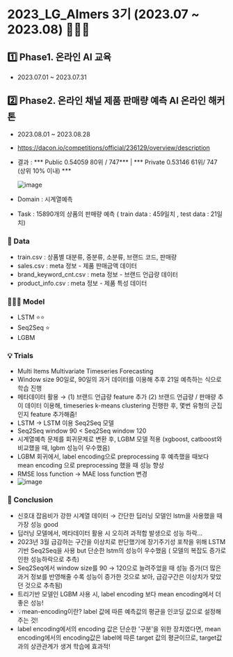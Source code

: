 # 2023_LG_AImers 3기 (2023.07 ~ 2023.08) 👩🏻‍💻
## 1️⃣ Phase1. 온라인 AI 교육 
- 2023.07.01 ~ 2023.07.31

## 2️⃣ Phase2. 온라인 채널 제품 판매량 예측 AI 온라인 해커톤 
- 2023.08.01 ~ 2023.08.28
- https://dacon.io/competitions/official/236129/overview/description
- 결과 : *** Public  0.54059 80위 / 747***   | *** Private 0.53146 61위/ 747 (상위 10% 이내) ***

  ![image](https://github.com/ohbigkite/2023_LG_AImers/assets/122765534/77deacd6-abd3-4ab3-85ca-71c50239c65a)
- Domain : 시계열예측
- Task : 15890개의 상품의 판매량 예측 ( train data : 459일치 , test data : 21일치)

### 📂 Data

- train.csv : 상품별 대분류, 중분류, 소분류, 브랜드 코드, 판매량
- sales.csv : meta 정보 - 제품 판매금액 데이터
- brand_keyword_cnt.csv : meta 정보 - 브랜드 언급량 데이터
- product_info.csv : meta 정보 - 제품 특성 데이터
  
### 👩🏻‍💻 Model

- LSTM ⭐⭐
- Seq2Seq ⭐
- LGBM 

### 💡 Trials

- Multi Items Multivariate Timeseries Forecasting
- Window size 90일로, 90일의 과거 데이터를 이용해 추후 21일 예측하는 식으로 학습 진행
- 메타데이터 활용 → (1) 브랜드 언급량 feature 추가 (2) 브랜드 언급량 / 판매량 추이 데이터 이용해, timeseries k-means clustering 진행한 후, 몇번 유형의 군집인지 feature 추가해줌! 
- LSTM -> LSTM 이용 Seq2Seq 모델
- Seq2Seq window 90 < Seq2Seq window 120
- 시계열예측 문제를 회귀문제로 변환 후, LGBM 모델 적용 (xgboost, catboost와 비교했을 때, lgbm 성능이 우수했음)
- LGBM 회귀에서, label encoding으로 preprocessing 후 예측했을 때보다 mean encoding 으로 preprocessing 했을 때 성능 향상
- RMSE loss function -> MAE loss function 변경
- ![image](https://github.com/ohbigkite/2023_LG_AImers/assets/122765534/cf886573-492e-4521-bae1-fe828436510e)

### 📝 Conclusion

- 신호대 잡음비가 강한 시계열 데이터 → 간단한 딥러닝 모델인 lstm을 사용했을 때 가장 성능 good
- 딥러닝 모델에서, 메타데이터 활용 시 오히려 과적합 발생으로 성능 하락...
- 2023년 3월 급감하는 구간을 이상치로 판단했기에 장기주기성 포착을 위해 LSTM 기반 Seq2Seq을 사용 but 단순한 lstm의 성능이 우수했음 ( 모델의 복잡도 증가로 인한 성능하락으로 추측)
- Seq2Seq에서 window size를 90 → 120으로 늘려주었을 때 성능 증가(더 많은 과거 정보를 반영해줄 수록 성능이 증가한 것으로 보아, 급감구간은 이상치가 맞았던 것으로 추측됨)
- 트리기반 모델인 LGBM 사용 시, label encoding 보다 mean encoding에서 더 좋은 성능!
- 💡mean-encoding이란? label 값에 따른 예측값의 평균을 인코딩 값으로 설정해주는 것!
- label encoding에서의 encoding 값은 단순한 '구분'을 위한 장치였다면, mean encoding에서의 encoding값은 label에 따른 target 값의 평균이므로, target값과의 상관관계가 생겨 학습에 효과적!

